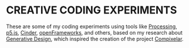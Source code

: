 # CREATIVE CODING EXPERIMENTS

These are some of my coding experiments using tools like [Processing](https://processing.org/), [p5.js](https://p5js.org/), [Cinder](https://libcinder.org/), [openFrameworks](https://openframeworks.cc/), and others, based on my research about [Generative Design](https://github.com/DanielBrito/generative-design), which inspired the creation of the project [Compixelar](https://medium.com/compixelar).

